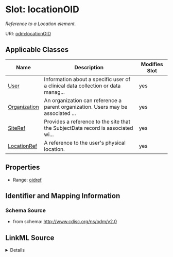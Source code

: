 # Slot: locationOID


_Reference to a Location element._



URI: [odm:locationOID](http://www.cdisc.org/ns/odm/v2.0/locationOID)



<!-- no inheritance hierarchy -->




## Applicable Classes

| Name | Description | Modifies Slot |
| --- | --- | --- |
[User](User.md) | Information about a specific user of a clinical data collection or data manag... |  yes  |
[Organization](Organization.md) | An organization can reference a parent organization. Users may be associated ... |  yes  |
[SiteRef](SiteRef.md) | Provides a reference to the site that the SubjectData record is associated wi... |  yes  |
[LocationRef](LocationRef.md) | A reference to the user's physical location. |  yes  |







## Properties

* Range: [oidref](oidref.md)





## Identifier and Mapping Information







### Schema Source


* from schema: http://www.cdisc.org/ns/odm/v2.0




## LinkML Source

<details>
```yaml
name: locationOID
description: Reference to a Location element.
from_schema: http://www.cdisc.org/ns/odm/v2.0
rank: 1000
alias: locationOID
domain_of:
- User
- Organization
- SiteRef
- LocationRef
range: oidref

```
</details>
